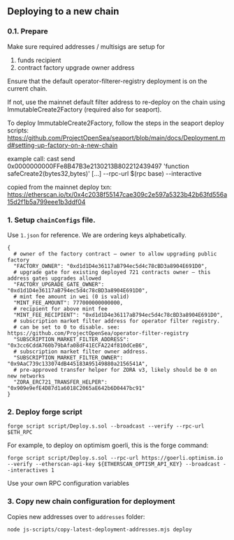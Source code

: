 
## Deploying to a new chain

### 0.1. Prepare

Make sure required addresses / multisigs are setup for 
1. funds recipient
2. contract factory upgrade owner address

Ensure that the default operator-filterer-registry deployment is on the current chain.

If not, use the mainnet default filter address to re-deploy on the chain using ImmutableCreate2Factory (required also for seaport).

To deploy ImmutableCreate2Factory, follow the steps in the seaport deploy scripts: https://github.com/ProjectOpenSea/seaport/blob/main/docs/Deployment.md#setting-up-factory-on-a-new-chain

example call:
cast send 0x0000000000FFe8B47B3e2130213B802212439497 'function safeCreate2(bytes32,bytes)' [...] --rpc-url $(rpc base) --interactive

copied from the mainnet deploy txn: https://etherscan.io/tx/0x4c2038f55147cae309c2e597a5323b42b63fd556a15d2f1b5a799eee1b3ddf04

### 1. Setup `chainConfigs` file.

Use `1.json` for reference. We are ordering keys alphabetically.

```
{
  # owner of the factory contract – owner to allow upgrading public factory
  "FACTORY_OWNER": "0xd1d1D4e36117aB794ec5d4c78cBD3a8904E691D0",
  # upgrade gate for existing deployed 721 contracts owner – this address gates upgrades allowed
  "FACTORY_UPGRADE_GATE_OWNER": "0xd1d1D4e36117aB794ec5d4c78cBD3a8904E691D0",
  # mint fee amount in wei (0 is valid)
  "MINT_FEE_AMOUNT": 777000000000000,
  # recipient for above mint fee
  "MINT_FEE_RECIPIENT": "0xd1d1D4e36117aB794ec5d4c78cBD3a8904E691D0",
  # subscription market filter address for operator filter registry.
  # can be set to 0 to disable. see: https://github.com/ProjectOpenSea/operator-filter-registry
  "SUBSCRIPTION_MARKET_FILTER_ADDRESS": "0x3cc6CddA760b79bAfa08dF41ECFA224f810dCeB6",
  # subscription market filter owner address.
  "SUBSCRIPTION_MARKET_FILTER_OWNER": "0x9AaC739c133074dB445183A95149880a2156541A",
  # pre-approved transfer helper for ZORA v3, likely should be 0 on new networks
  "ZORA_ERC721_TRANSFER_HELPER": "0x909e9efE4D87d1a6018C2065aE642b6D0447bc91"
}
```

### 2. Deploy forge script

    forge script script/Deploy.s.sol --broadcast --verify --rpc-url $ETH_RPC
  
For example, to deploy on optimism goerli, this is the forge command:

    forge script script/Deploy.s.sol --rpc-url https://goerli.optimism.io --verify --etherscan-api-key ${ETHERSCAN_OPTISM_API_KEY} --broadcast --interactives 1

Use your own RPC configuration variables

### 3. Copy new chain configuration for deployment

Copies new addresses over to `addresses` folder:

    node js-scripts/copy-latest-deployment-addresses.mjs deploy
